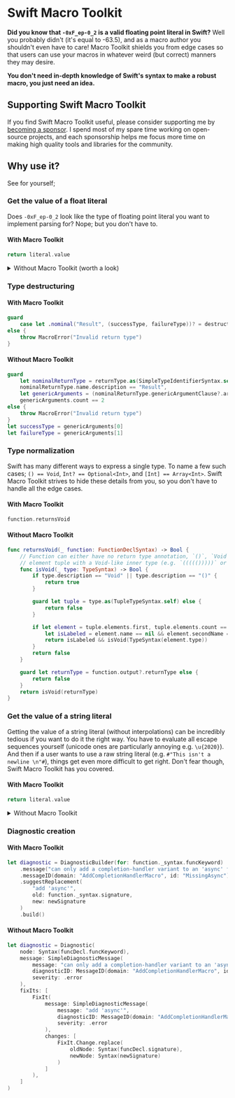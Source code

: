 # Swift Macro Toolkit

**Did you know that `-0xF_ep-0_2` is a valid floating point literal in Swift?** Well you probably didn't
(it's equal to -63.5), and as a macro author you shouldn't even have to care! Macro Toolkit shields
you from edge cases so that users can use your macros in whatever weird (but correct) manners they
may desire.

**You don't need in-depth knowledge of Swift's syntax to make a robust macro, you just need an idea.**

## Supporting Swift Macro Toolkit

If you find Swift Macro Toolkit useful, please consider supporting me by
[becoming a sponsor](https://github.com/sponsors/stackotter). I spend most of my spare time
working on open-source projects, and each sponsorship helps me focus more time on making
high quality tools and libraries for the community. 

## Why use it?

See for yourself;

### Get the value of a float literal

Does `-0xF_ep-0_2` look like the type of floating point literal you want to implement parsing for?
Nope; but you don't have to.

#### With Macro Toolkit

```swift
return literal.value
```

<details>
  <summary>Without Macro Toolkit (worth a look)</summary>

  ```swift
  let string = _syntax.floatingDigits.text

  let isHexadecimal: Bool
  let stringWithoutPrefix: String
  switch string.prefix(2) {
      case "0x":
          isHexadecimal = true
          stringWithoutPrefix = String(string.dropFirst(2))
      default:
          isHexadecimal = false
          stringWithoutPrefix = string
  }

  let exponentSeparator: Character = isHexadecimal ? "p" : "e"
  let parts = stringWithoutPrefix.lowercased().split(separator: exponentSeparator)
  guard parts.count <= 2 else {
      fatalError("Float literal cannot contain more than one exponent separator")
  }

  let exponentValue: Int
  if parts.count == 2 {
      // The exponent part is always decimal
      let exponentPart = parts[1]
      let exponentPartWithoutUnderscores = exponentPart.replacingOccurrences(of: "_", with: "")
      guard
          exponentPart.first != "_",
          !exponentPart.starts(with: "-_"),
          let exponent = Int(exponentPartWithoutUnderscores)
      else {
          fatalError("Float literal has invalid exponent part: \(string)")
      }
      exponentValue = exponent
  } else {
      exponentValue = 0
  }

  let partsBeforeExponent = parts[0].split(separator: ".")
  guard partsBeforeExponent.count <= 2 else {
      fatalError("Float literal cannot contain more than one decimal point: \(string)")
  }

  // The integer part can contain underscores anywhere except for the first character (which must be a digit).
  let radix = isHexadecimal ? 16 : 10
  let integerPart = partsBeforeExponent[0]
  let integerPartWithoutUnderscores = integerPart.replacingOccurrences(of: "_", with: "")
  guard
      integerPart.first != "_",
      let integerPartValue = Int(integerPartWithoutUnderscores, radix: radix).map(Double.init)
  else {
      fatalError("Float literal has invalid integer part: \(string)")
  }

  let fractionalPartValue: Double
  if partsBeforeExponent.count == 2 {
      // The fractional part can contain underscores anywhere except for the first character (which must be a digit).
      let fractionalPart = partsBeforeExponent[1]
      let fractionalPartWithoutUnderscores = fractionalPart.replacingOccurrences(of: "_", with: "")
      guard
          fractionalPart.first != "_",
          let fractionalPartDigitsValue = Int(fractionalPartWithoutUnderscores, radix: radix)
      else {
          fatalError("Float literal has invalid fractional part: \(string)")
      }

      fractionalPartValue = Double(fractionalPartDigitsValue) / pow(Double(radix), Double(fractionalPart.count - 1))
  } else {
      fractionalPartValue = 0
  }

  let base: Double = isHexadecimal ? 2 : 10
  let multiplier = pow(base, Double(exponentValue))
  let sign: Double = _negationSyntax == nil ? 1 : -1

  return (integerPartValue + fractionalPartValue) * multiplier * sign
  ```
</details>

### Type destructuring

#### With Macro Toolkit

```swift
guard
    case let .nominal("Result", (successType, failureType))? = destructure(Type(returnType))
else {
    throw MacroError("Invalid return type")
}
```

#### Without Macro Toolkit

```swift
guard
    let nominalReturnType = returnType.as(SimpleTypeIdentifierSyntax.self),
    nominalReturnType.name.description == "Result",
    let genericArguments = (nominalReturnType.genericArgumentClause?.arguments).map(Array.init),
    genericArguments.count == 2
else {
    throw MacroError("Invalid return type")
}
let successType = genericArguments[0]
let failureType = genericArguments[1]
```

### Type normalization

Swift has many different ways to express a single type. To name a few such cases; `() == Void`,
`Int? == Optional<Int>`, and `[Int] == Array<Int>`. Swift Macro Toolkit strives to hide these details
from you, so you don't have to handle all the edge cases.

#### With Macro Toolkit

```swift
function.returnsVoid
```

#### Without Macro Toolkit

```swift
func returnsVoid(_ function: FunctionDeclSyntax) -> Bool {
    // Function can either have no return type annotation, `()`, `Void`, or a nested single
    // element tuple with a Void-like inner type (e.g. `((((()))))` or `(((((Void)))))`)
    func isVoid(_ type: TypeSyntax) -> Bool {
        if type.description == "Void" || type.description == "()" {
            return true
        }

        guard let tuple = type.as(TupleTypeSyntax.self) else {
            return false
        }

        if let element = tuple.elements.first, tuple.elements.count == 1 {
            let isLabeled = element.name == nil && element.secondName == nil
            return isLabeled && isVoid(TypeSyntax(element.type))
        }
        return false
    }

    guard let returnType = function.output?.returnType else {
        return false
    }
    return isVoid(returnType)
}
```

### Get the value of a string literal

Getting the value of a string literal (without interpolations) can be incredibly
tedious if you want to do it the right way. You have to evaluate all escape sequences
yourself (unicode ones are particularly annoying e.g. `\u{2020}`). And then if a user
wants to use a raw string literal (e.g. `#"This isn't a newline \n"#`), things get even
more difficult to get right. Don't fear though, Swift Macro Toolkit has you covered.

#### With Macro Toolkit

```swift
return literal.value
```

<details>
  <summary>Without Macro Toolkit</summary>

  ```swift
  let segments = _syntax.segments.compactMap { (segment) -> String? in
      guard case let .stringSegment(segment) = segment else {
          return nil
      }
      return segment.content.text
  }
  guard segments.count == _syntax.segments.count else {
      return nil
  }

  let map: [Character: Character] = [
      "\\": "\\",
      "n": "\n",
      "r": "\r",
      "t": "\t",
      "0": "\0",
      "\"": "\"",
      "'": "'"
  ]
  let hexadecimalCharacters = "0123456789abcdefABCDEF"

  // The length of the `\###...` sequence that starts an escape sequence (zero hashes if not a raw string)
  let escapeSequenceDelimiterLength = (_syntax.openDelimiter?.text.count ?? 0) + 1
  // Evaluate backslash escape sequences within each segment before joining them together
  let transformedSegments = segments.map { segment in
      var characters: [Character] = []
      var inEscapeSequence = false
      var iterator = segment.makeIterator()
      var escapeSequenceDelimiterPosition = 0 // Tracks the current position in the delimiter if parsing one
      while let c = iterator.next() {
          if inEscapeSequence {
              if let replacement = map[c] {
                  characters.append(replacement)
              } else if c == "u" {
                  var count = 0
                  var digits: [Character] = []
                  var iteratorCopy = iterator

                  guard iterator.next() == "{" else {
                      fatalError("Expected '{' in unicode scalar escape sequence")
                  }

                  var foundClosingBrace = false
                  while let c = iterator.next() {
                      if c == "}" {
                          foundClosingBrace = true
                          break
                      }

                      guard hexadecimalCharacters.contains(c) else {
                          iterator = iteratorCopy
                          break
                      }
                      iteratorCopy = iterator

                      digits.append(c)
                      count += 1
                  }

                  guard foundClosingBrace else {
                      fatalError("Expected '}' in unicode scalar escape sequence")
                  }

                  if !(1...8).contains(count) {
                      fatalError("Invalid unicode character escape sequence (must be 1 to 8 digits)")
                  }

                  guard
                      let value = UInt32(digits.map(String.init).joined(separator: ""), radix: 16),
                      let scalar = Unicode.Scalar(value)
                  else {
                      fatalError("Invalid unicode scalar hexadecimal value literal")
                  }

                  characters.append(Character(scalar))
              }
              inEscapeSequence = false
          } else if c == "\\" && escapeSequenceDelimiterPosition == 0 {
              escapeSequenceDelimiterPosition += 1
          } else if !inEscapeSequence && c == "#" && escapeSequenceDelimiterPosition != 0 {
              escapeSequenceDelimiterPosition += 1
          } else {
              if escapeSequenceDelimiterPosition != 0 {
                  characters.append("\\")
                  for _ in 0..<(escapeSequenceDelimiterPosition - 1) {
                      characters.append("#")
                  }
                  escapeSequenceDelimiterPosition = 0
              }
              characters.append(c)
          }
          if escapeSequenceDelimiterPosition == escapeSequenceDelimiterLength {
              inEscapeSequence = true
              escapeSequenceDelimiterPosition = 0
          }
      }
      return characters.map(String.init).joined(separator: "")
  }

  return transformedSegments.joined(separator: "")
  ```
</details>

### Diagnostic creation

#### With Macro Toolkit

```swift
let diagnostic = DiagnosticBuilder(for: function._syntax.funcKeyword)
    .message("can only add a completion-handler variant to an 'async' function")
    .messageID(domain: "AddCompletionHandlerMacro", id: "MissingAsync")
    .suggestReplacement(
        "add 'async'",
        old: function._syntax.signature,
        new: newSignature
    )
    .build()
```

#### Without Macro Toolkit

```swift
let diagnostic = Diagnostic(
    node: Syntax(funcDecl.funcKeyword),
    message: SimpleDiagnosticMessage(
        message: "can only add a completion-handler variant to an 'async' function",
        diagnosticID: MessageID(domain: "AddCompletionHandlerMacro", id: "MissingAsync"),
        severity: .error
    ),
    fixIts: [
        FixIt(
            message: SimpleDiagnosticMessage(
                message: "add 'async'",
                diagnosticID: MessageID(domain: "AddCompletionHandlerMacro", id: "MissingAsync"),
                severity: .error
            ),
            changes: [
                FixIt.Change.replace(
                    oldNode: Syntax(funcDecl.signature),
                    newNode: Syntax(newSignature)
                )
            ]
        ),
    ]
)
```
